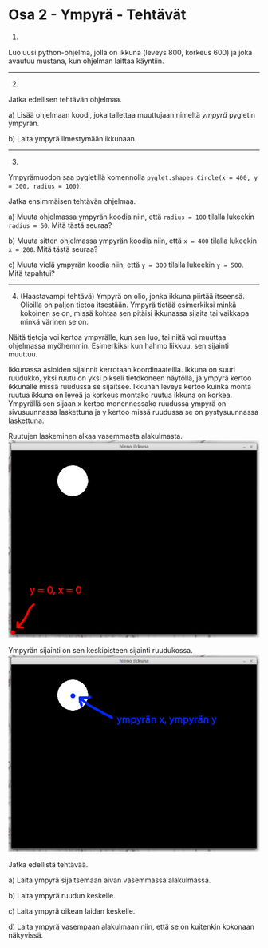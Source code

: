 # Osa 2 - Ympyrä - Tehtävät

1. 
Luo uusi python-ohjelma, jolla on ikkuna (leveys 800, korkeus 600) ja joka avautuu mustana, kun ohjelman laittaa käyntiin.

---

2. 
Jatka edellisen tehtävän ohjelmaa.

a) 
Lisää ohjelmaan koodi, joka tallettaa muuttujaan nimeltä _ympyrä_ pygletin ympyrän.

b)
Laita ympyrä ilmestymään ikkunaan.

---

3. 
Ympyrämuodon saa pygletillä komennolla `pyglet.shapes.Circle(x = 400, y = 300, radius = 100)`.

Jatka ensimmäisen tehtävän ohjelmaa.

a)
Muuta ohjelmassa ympyrän koodia niin, että `radius = 100` tilalla lukeekin `radius = 50`. Mitä tästä seuraa?

b)
Muuta sitten ohjelmassa ympyrän koodia niin, että `x = 400` tilalla lukeekin `x = 200`. Mitä tästä seuraa?

c)
Muuta vielä ympyrän koodia niin, että `y = 300` tilalla lukeekin `y = 500`. Mitä tapahtui?

---

4. (Haastavampi tehtävä)
Ympyrä on olio, jonka ikkuna piirtää itseensä. Olioilla on paljon tietoa itsestään. Ympyrä tietää esimerkiksi minkä kokoinen se on, missä kohtaa sen pitäisi ikkunassa sijaita tai vaikkapa minkä värinen se on.

Näitä tietoja voi kertoa ympyrälle, kun sen luo, tai niitä voi muuttaa ohjelmassa myöhemmin. Esimerkiksi kun hahmo liikkuu, sen sijainti muuttuu.

Ikkunassa asioiden sijainnit kerrotaan koordinaateilla. Ikkuna on suuri ruudukko, yksi ruutu on yksi pikseli tietokoneen näytöllä, ja ympyrä kertoo ikkunalle missä ruudussa se sijaitsee. Ikkunan leveys kertoo kuinka monta ruutua ikkuna on leveä ja korkeus montako ruutua ikkuna on korkea. Ympyrällä sen sijaan x kertoo monennessako ruudussa ympyrä on sivusuunnassa laskettuna ja y kertoo missä ruudussa se on pystysuunnassa laskettuna.

Ruutujen laskeminen alkaa vasemmasta alakulmasta.
![ruutu](osa2-kuvat/tehtava4-origo.png)

Ympyrän sijainti on sen keskipisteen sijainti ruudukossa.
![ympyrä ikkunassa](osa2-kuvat/tehtava4-ympyra.png)

Jatka edellistä tehtävää.

a)
Laita ympyrä sijaitsemaan aivan vasemmassa alakulmassa.

b)
Laita ympyrä ruudun keskelle.

c)
Laita ympyrä oikean laidan keskelle.

d)
Laita ympyrä vasempaan alakulmaan niin, että se on kuitenkin kokonaan näkyvissä.